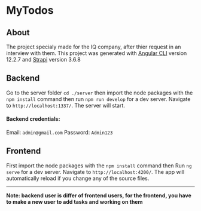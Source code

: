 
# MyTodos
## About

The project specialy made for the IQ company, after thier request in an interview with them.
This project was generated with [Angular CLI](https://github.com/angular/angular-cli) version 12.2.7 and  [Strapi](https://strapi.io/) version 3.6.8 

## Backend 

Go to the server folder `cd ./server` then import the node packages with the `npm install` command then run `npm run develop` for a dev server. Navigate to `http://localhost:1337/`. The server will start.

#### Backend credentials: 
Email: `admin@gmail.com`
Password: `Admin123`

## Frontend 

First import the node packages with the `npm install` command then Run `ng serve` for a dev server. Navigate to `http://localhost:4200/`. The app will automatically reload if you change any of the source files.

-----

**Note: backend user is differ of frontend users, for the frontend, you have to make a new user to add tasks and working on them**
